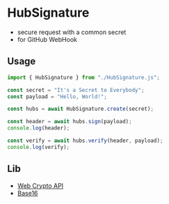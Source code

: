 # HubSignature

- secure request with a common secret
- for GitHub WebHook

## Usage

```js
import { HubSignature } from "./HubSignature.js";

const secret = "It's a Secret to Everybody";
const payload = "Hello, World!";

const hubs = await HubSignature.create(secret);

const header = await hubs.sign(payload);
console.log(header);

const verify = await hubs.verify(header, payload);
console.log(verify);
```

## Lib

- [Web Crypto API](https://developer.mozilla.org/en-US/docs/Web/API/Web_Crypto_API)
- [Base16](https://github.com/code4fukui/Base16)
